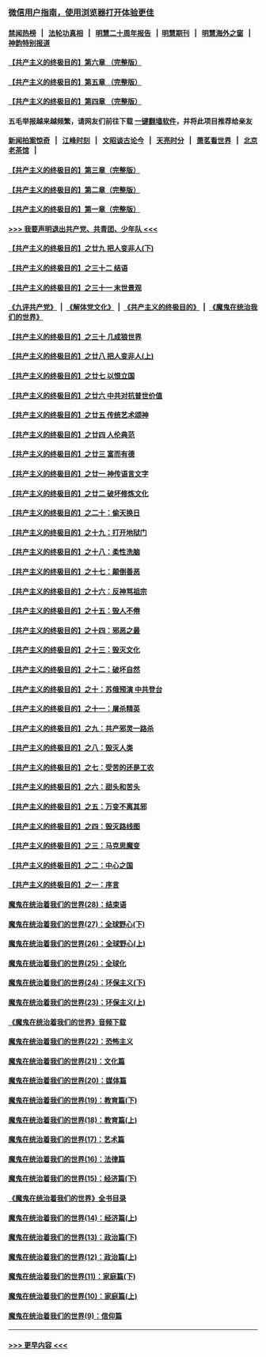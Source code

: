 ### [微信用户指南，使用浏览器打开体验更佳](https://github.com/gfw-breaker/banned-news1/blob/master/indexes/wechat-guide.md?t=0)
#### [禁闻热榜](热点新闻.md?t=0)  &nbsp;&nbsp;|&nbsp;&nbsp; [法轮功真相](https://github.com/gfw-breaker/truth/blob/master/README.md?t=0) &nbsp;&nbsp;|&nbsp;&nbsp; [明慧二十周年报告](https://github.com/gfw-breaker/mh-reports/blob/master/README.md?t=0) &nbsp;&nbsp;|&nbsp;&nbsp;[明慧期刊](https://github.com/gfw-breaker/mh-qikan) &nbsp;&nbsp;|&nbsp;&nbsp; [明慧海外之窗](https://github.com/gfw-breaker/mh-news/blob/master/README.md?t=0) &nbsp;&nbsp;|&nbsp;&nbsp; [神韵特别报道](https://github.com/gfw-breaker/mh-news/blob/master/shenyun.md?t=0)
#### [【共产主义的终极目的】第六章 （完整版）](../pages/nsc422/n11428913.md?t=02112322) 
#### [【共产主义的终极目的】第五章 （完整版）](../pages/nsc422/n11428912.md?t=02112322) 
#### [【共产主义的终极目的】第四章 （完整版）](../pages/nsc422/n11428907.md?t=02112322) 
#### 五毛举报越来越频繁，请网友们前往下载 [一键翻墙软件](https://github.com/gfw-breaker/ssr-accounts)，并将此项目推荐给亲友
#### [新闻拍案惊奇](https://github.com/gfw-breaker/banned-news1/blob/master/pages/link4.md) &nbsp;&nbsp;|&nbsp;&nbsp; [江峰时刻](https://github.com/gfw-breaker/banned-news1/blob/master/pages/link4.md) &nbsp;&nbsp;|&nbsp;&nbsp; [文昭谈古论今](https://github.com/gfw-breaker/banned-news1/blob/master/pages/link4.md) &nbsp;&nbsp;|&nbsp;&nbsp; [天亮时分](https://github.com/gfw-breaker/banned-news1/blob/master/pages/link4.md) &nbsp;&nbsp;|&nbsp;&nbsp; [萧茗看世界](https://github.com/gfw-breaker/banned-news1/blob/master/pages/link4.md) &nbsp;&nbsp;|&nbsp;&nbsp; [北京老茶馆](https://github.com/gfw-breaker/banned-news1/blob/master/pages/link4.md) &nbsp;&nbsp;|&nbsp;&nbsp; 
#### [【共产主义的终极目的】第三章（完整版）](../pages/nsc422/n11428848.md?t=02112322) 
#### [【共产主义的终极目的】第二章（完整版）](../pages/nsc422/n11428831.md?t=02112322) 
#### [【共产主义的终极目的】第一章（完整版）](../pages/nsc422/n11417651.md?t=02112322) 
#### [>>> 我要声明退出共产党、共青团、少年队 <<<](https://github.com/begood0513/goodnews/blob/master/quit/letter.md) 
#### [【共产主义的终极目的】之廿九 把人变非人(下)](../pages/nsc422/n11344140.md?t=02112322) 
#### [【共产主义的终极目的】之三十二 结语](../pages/nsc422/n11360535.md?t=02112322) 
#### [【共产主义的终极目的】之三十一 末世景观](../pages/nsc422/n11351129.md?t=02112322) 
#### [《九评共产党》](https://github.com/begood0513/9ping.md/blob/master/README.md) &nbsp;|&nbsp; [《解体党文化》](../../../../jtdwh.md/blob/master/README.md)  &nbsp;|&nbsp; [《共产主义的终极目的》](../../../../gczydzjmd.md/blob/master/README.md) &nbsp;|&nbsp; [《魔鬼在统治我们的世界》](../../../../mgztzwmdsj.md/blob/master/README.md) 
#### [【共产主义的终极目的】之三十 几成狼世界](../pages/nsc422/n11348280.md?t=02112322) 
#### [【共产主义的终极目的】之廿八 把人变非人(上)](../pages/nsc422/n11340492.md?t=02112322) 
#### [【共产主义的终极目的】之廿七 以恨立国](../pages/nsc422/n11336944.md?t=02112322) 
#### [【共产主义的终极目的】之廿六 中共对抗普世价值](../pages/nsc422/n11324785.md?t=02112322) 
#### [【共产主义的终极目的】之廿五 传统艺术颂神](../pages/nsc422/n11296396.md?t=02112322) 
#### [【共产主义的终极目的】之廿四 人伦典范](../pages/nsc422/n11296397.md?t=02112322) 
#### [【共产主义的终极目的】之廿三 富而有德](../pages/nsc422/n11283598.md?t=02112322) 
#### [【共产主义的终极目的】之廿一 神传语言文字](../pages/nsc422/n11263265.md?t=02112322) 
#### [【共产主义的终极目的】之廿二 破坏修炼文化](../pages/nsc422/n11245728.md?t=02112322) 
#### [【共产主义的终极目的】之二十：偷天换日](../pages/nsc422/n11238846.md?t=02112322) 
#### [【共产主义的终极目的】之十九：打开地狱门](../pages/nsc422/n11206376.md?t=02112322) 
#### [【共产主义的终极目的】之十八：柔性洗脑](../pages/nsc422/n11199994.md?t=02112322) 
#### [【共产主义的终极目的】之十七：颠倒善恶](../pages/nsc422/n11179782.md?t=02112322) 
#### [【共产主义的终极目的】之十六：反神骂祖宗](../pages/nsc422/n11166798.md?t=02112322) 
#### [【共产主义的终极目的】之十五：毁人不倦](../pages/nsc422/n11166792.md?t=02112322) 
#### [【共产主义的终极目的】之十四：邪恶之最](../pages/nsc422/n11150249.md?t=02112322) 
#### [【共产主义的终极目的】之十三：毁灭文化](../pages/nsc422/n11135227.md?t=02112322) 
#### [【共产主义的终极目的】之十二：破坏自然](../pages/nsc422/n11135214.md?t=02112322) 
#### [【共产主义的终极目的】之十：苏俄预演 中共登台](../pages/nsc422/n11118424.md?t=02112322) 
#### [【共产主义的终极目的】之十一：屠杀精英](../pages/nsc422/n11118442.md?t=02112322) 
#### [【共产主义的终极目的】之九：共产邪灵一路杀](../pages/nsc422/n11114139.md?t=02112322) 
#### [【共产主义的终极目的】之八：毁灭人类](../pages/nsc422/n11108503.md?t=02112322) 
#### [【共产主义的终极目的】之七：受苦的还是工农](../pages/nsc422/n11101809.md?t=02112322) 
#### [【共产主义的终极目的】之六：甜头和苦头](../pages/nsc422/n11096971.md?t=02112322) 
#### [【共产主义的终极目的】之五：万变不离其邪](../pages/nsc422/n11091285.md?t=02112322) 
#### [【共产主义的终极目的】之四：毁灭路线图](../pages/nsc422/n11086284.md?t=02112322) 
#### [【共产主义的终极目的】之三：马克思魔变](../pages/nsc422/n11061941.md?t=02112322) 
#### [【共产主义的终极目的】之二：中心之国](../pages/nsc422/n11047728.md?t=02112322) 
#### [【共产主义的终极目的】之一：序言](../pages/nsc422/n11086077.md?t=02112322) 
#### [魔鬼在统治着我们的世界(28)：结束语](../pages/nsc422/n10936246.md?t=02112322) 
#### [魔鬼在统治着我们的世界(27)：全球野心(下)](../pages/nsc422/n10928319.md?t=02112322) 
#### [魔鬼在统治着我们的世界(26)：全球野心(上)](../pages/nsc422/n10900318.md?t=02112322) 
#### [魔鬼在统治着我们的世界(25)：全球化](../pages/nsc422/n10788205.md?t=02112322) 
#### [魔鬼在统治着我们的世界(24)：环保主义(下)](../pages/nsc422/n10695307.md?t=02112322) 
#### [魔鬼在统治着我们的世界(23)：环保主义(上)](../pages/nsc422/n10688613.md?t=02112322) 
#### [《魔鬼在统治着我们的世界》音频下载](../pages/nsc422/n10635553.md?t=02112322) 
#### [魔鬼在统治着我们的世界(22)：恐怖主义](../pages/nsc422/n10614727.md?t=02112322) 
#### [魔鬼在统治着我们的世界(21)：文化篇](../pages/nsc422/n10597706.md?t=02112322) 
#### [魔鬼在统治着我们的世界(20)：媒体篇](../pages/nsc422/n10586579.md?t=02112322) 
#### [魔鬼在统治着我们的世界(19)：教育篇(下)](../pages/nsc422/n10564808.md?t=02112322) 
#### [魔鬼在统治着我们的世界(18)：教育篇(上)](../pages/nsc422/n10526970.md?t=02112322) 
#### [魔鬼在统治着我们的世界(17)：艺术篇](../pages/nsc422/n10499093.md?t=02112322) 
#### [魔鬼在统治着我们的世界(16)：法律篇](../pages/nsc422/n10485969.md?t=02112322) 
#### [魔鬼在统治着我们的世界(15)：经济篇(下)](../pages/nsc422/n10469975.md?t=02112322) 
#### [《魔鬼在统治着我们的世界》全书目录](../pages/nsc422/n10464261.md?t=02112322) 
#### [魔鬼在统治着我们的世界(14)：经济篇(上)](../pages/nsc422/n10457370.md?t=02112322) 
#### [魔鬼在统治着我们的世界(13)：政治篇(下)](../pages/nsc422/n10448270.md?t=02112322) 
#### [魔鬼在统治着我们的世界(12)：政治篇(上)](../pages/nsc422/n10444576.md?t=02112322) 
#### [魔鬼在统治着我们的世界(11)：家庭篇(下)](../pages/nsc422/n10440961.md?t=02112322) 
#### [魔鬼在统治着我们的世界(10)：家庭篇(上)](../pages/nsc422/n10435448.md?t=02112322) 
#### [魔鬼在统治着我们的世界(9)：信仰篇](../pages/nsc422/n10432159.md?t=02112322) 

----
#### [ >>> 更早内容 <<< ](../indexes/nsc422-earlier.md)

